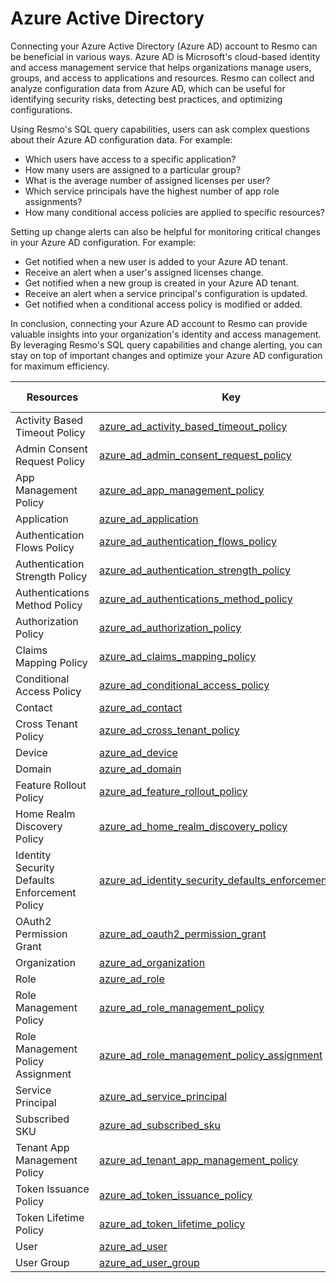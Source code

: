 Azure Active Directory
======================
Connecting your Azure Active Directory (Azure AD) account to Resmo can be beneficial in various ways. Azure AD is Microsoft's cloud-based identity and access management service that helps organizations manage users, groups, and access to applications and resources. Resmo can collect and analyze configuration data from Azure AD, which can be useful for identifying security risks, detecting best practices, and optimizing configurations.

Using Resmo's SQL query capabilities, users can ask complex questions about their Azure AD configuration data. For example:

* Which users have access to a specific application?
* How many users are assigned to a particular group?
* What is the average number of assigned licenses per user?
* Which service principals have the highest number of app role assignments?
* How many conditional access policies are applied to specific resources?

Setting up change alerts can also be helpful for monitoring critical changes in your Azure AD configuration. For example:

* Get notified when a new user is added to your Azure AD tenant.
* Receive an alert when a user's assigned licenses change.
* Get notified when a new group is created in your Azure AD tenant.
* Receive an alert when a service principal's configuration is updated.
* Get notified when a conditional access policy is modified or added.

In conclusion, connecting your Azure AD account to Resmo can provide valuable insights into your organization's identity and access management. By leveraging Resmo's SQL query capabilities and change alerting, you can stay on top of important changes and optimize your Azure AD configuration for maximum efficiency.

| **Resources**                                 | **Key**                                                                                                                         | **Supports Events** |
| --------------------------------------------- | ------------------------------------------------------------------------------------------------------------------------------- | ------------------- |
| Activity Based Timeout Policy                 | [azure\_ad\_activity\_based\_timeout\_policy](azure\_ad\_activity\_based\_timeout\_policy.md)                                   |                     |
| Admin Consent Request Policy                  | [azure\_ad\_admin\_consent\_request\_policy](azure\_ad\_admin\_consent\_request\_policy.md)                                     |                     |
| App Management Policy                         | [azure\_ad\_app\_management\_policy](azure\_ad\_app\_management\_policy.md)                                                     |                     |
| Application                                   | [azure\_ad\_application](azure\_ad\_application.md)                                                                             |                     |
| Authentication Flows Policy                   | [azure\_ad\_authentication\_flows\_policy](azure\_ad\_authentication\_flows\_policy.md)                                         |                     |
| Authentication Strength Policy                | [azure\_ad\_authentication\_strength\_policy](azure\_ad\_authentication\_strength\_policy.md)                                   |                     |
| Authentications Method Policy                 | [azure\_ad\_authentications\_method\_policy](azure\_ad\_authentications\_method\_policy.md)                                     |                     |
| Authorization Policy                          | [azure\_ad\_authorization\_policy](azure\_ad\_authorization\_policy.md)                                                         |                     |
| Claims Mapping Policy                         | [azure\_ad\_claims\_mapping\_policy](azure\_ad\_claims\_mapping\_policy.md)                                                     |                     |
| Conditional Access Policy                     | [azure\_ad\_conditional\_access\_policy](azure\_ad\_conditional\_access\_policy.md)                                             |                     |
| Contact                                       | [azure\_ad\_contact](azure\_ad\_contact.md)                                                                                     |                     |
| Cross Tenant Policy                           | [azure\_ad\_cross\_tenant\_policy](azure\_ad\_cross\_tenant\_policy.md)                                                         |                     |
| Device                                        | [azure\_ad\_device](azure\_ad\_device.md)                                                                                       |                     |
| Domain                                        | [azure\_ad\_domain](azure\_ad\_domain.md)                                                                                       |                     |
| Feature Rollout Policy                        | [azure\_ad\_feature\_rollout\_policy](azure\_ad\_feature\_rollout\_policy.md)                                                   |                     |
| Home Realm Discovery Policy                   | [azure\_ad\_home\_realm\_discovery\_policy](azure\_ad\_home\_realm\_discovery\_policy.md)                                       |                     |
| Identity Security Defaults Enforcement Policy | [azure\_ad\_identity\_security\_defaults\_enforcement\_policy](azure\_ad\_identity\_security\_defaults\_enforcement\_policy.md) |                     |
| OAuth2 Permission Grant                       | [azure\_ad\_oauth2\_permission\_grant](azure\_ad\_oauth2\_permission\_grant.md)                                                 |                     |
| Organization                                  | [azure\_ad\_organization](azure\_ad\_organization.md)                                                                           |                     |
| Role                                          | [azure\_ad\_role](azure\_ad\_role.md)                                                                                           |                     |
| Role Management Policy                        | [azure\_ad\_role\_management\_policy](azure\_ad\_role\_management\_policy.md)                                                   |                     |
| Role Management Policy Assignment             | [azure\_ad\_role\_management\_policy\_assignment](azure\_ad\_role\_management\_policy\_assignment.md)                           |                     |
| Service Principal                             | [azure\_ad\_service\_principal](azure\_ad\_service\_principal.md)                                                               |                     |
| Subscribed SKU                                | [azure\_ad\_subscribed\_sku](azure\_ad\_subscribed\_sku.md)                                                                     |                     |
| Tenant App Management Policy                  | [azure\_ad\_tenant\_app\_management\_policy](azure\_ad\_tenant\_app\_management\_policy.md)                                     |                     |
| Token Issuance Policy                         | [azure\_ad\_token\_issuance\_policy](azure\_ad\_token\_issuance\_policy.md)                                                     |                     |
| Token Lifetime Policy                         | [azure\_ad\_token\_lifetime\_policy](azure\_ad\_token\_lifetime\_policy.md)                                                     |                     |
| User                                          | [azure\_ad\_user](azure\_ad\_user.md)                                                                                           |                     |
| User Group                                    | [azure\_ad\_user\_group](azure\_ad\_user\_group.md)                                                                             |                     |
